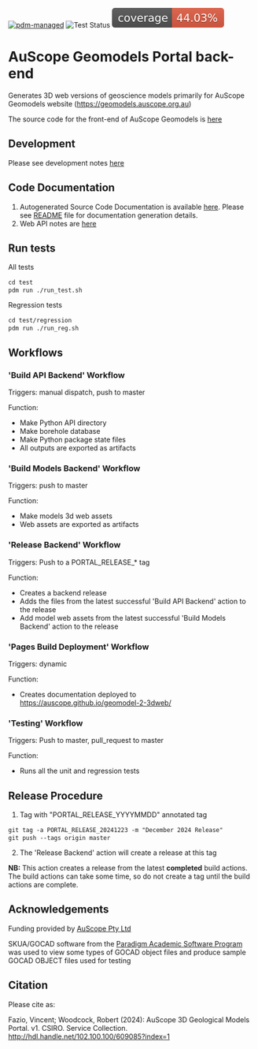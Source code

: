 [![pdm-managed](https://img.shields.io/badge/pdm-managed-blueviolet)](https://pdm.fming.dev)
![Test Status](https://github.com/AuScope/geomodel-2-3dweb/actions/workflows/tests.yml/badge.svg)
[![Coverage Status](https://raw.githubusercontent.com/AuScope/geomodel-2-3dweb/master/test/badge/coverage-badge.svg)]()

# AuScope Geomodels Portal back-end

Generates 3D web versions of geoscience models primarily for AuScope Geomodels website (https://geomodels.auscope.org.au)

The source code for the front-end of AuScope Geomodels is [here](https://github.com/AuScope/geomodelportal)

## Development

Please see development notes [here](DEV_NOTES.md)

## Code Documentation

1. Autogenerated Source Code Documentation is available [here](https://auscope.github.io/geomodel-2-3dweb/). Please see [README](doc_src/README.md) file for documentation generation details.
2. Web API notes are [here](WEB_API.md)

## Run tests

All tests
```
cd test
pdm run ./run_test.sh
``` 

Regression tests
```
cd test/regression
pdm run ./run_reg.sh
```

## Workflows

### 'Build API Backend' Workflow

Triggers: manual dispatch, push to master

Function:
  - Make Python API directory
  - Make borehole database
  - Make Python package state files
  - All outputs are exported as artifacts

### 'Build Models Backend' Workflow

Triggers: push to master

Function:
  - Make models 3d web assets
  - Web assets are exported as artifacts

### 'Release Backend' Workflow

Triggers: Push to a PORTAL_RELEASE_* tag

Function:
  - Creates a backend release
  - Adds the files from the latest successful 'Build API Backend' action to the release
  - Add model web assets from the latest successful 'Build Models Backend' action to the release 

### 'Pages Build Deployment' Workflow

Triggers: dynamic

Function:
  - Creates documentation deployed to https://auscope.github.io/geomodel-2-3dweb/

### 'Testing' Workflow

Triggers: Push to master, pull_request to master

Function:
  - Runs all the unit and regression tests


## Release Procedure

1. Tag with "PORTAL_RELEASE_YYYYMMDD" annotated tag
```
git tag -a PORTAL_RELEASE_20241223 -m "December 2024 Release"
git push --tags origin master
```
2. The 'Release Backend' action will create a release at this tag

**NB:** This action creates a release from the latest **completed** build actions.
The build actions can take some time, so do not create a tag until the build actions are complete.


## Acknowledgements

Funding provided by [AuScope Pty Ltd](https://www.auscope.org.au/)

SKUA/GOCAD software from the [Paradigm Academic Software Program](http://www.pdgm.com/affiliations/academic-software-programs/) was used to view some types of GOCAD object files and produce sample GOCAD OBJECT files used for testing

## Citation

Please cite as:

Fazio, Vincent; Woodcock, Robert (2024): AuScope 3D Geological Models Portal. v1. CSIRO. Service Collection. http://hdl.handle.net/102.100.100/609085?index=1

